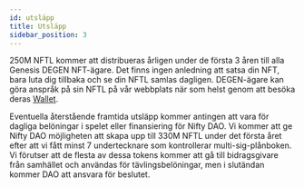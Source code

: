 ```yaml
---
id: utsläpp
title: Utsläpp
sidebar_position: 3
---
```


250M NFTL kommer att distribueras årligen under de första 3 åren till alla Genesis DEGEN NFT-ägare. Det finns ingen anledning att satsa din NFT, bara luta dig tillbaka och se din NFTL samlas dagligen. DEGEN-ägare kan göra anspråk på sin NFTL på vår webbplats när som helst genom att besöka deras [Wallet](https://nifty-league.com/wallet).

Eventuella återstående framtida utsläpp kommer antingen att vara för dagliga belöningar i spelet eller finansiering för Nifty DAO. Vi kommer att ge Nifty DAO möjligheten att skapa upp till 330M NFTL under det första året efter att vi fått minst 7 undertecknare som kontrollerar multi-sig-plånboken. Vi förutser att de flesta av dessa tokens kommer att gå till bidragsgivare från samhället och användas för tävlingsbelöningar, men i slutändan kommer DAO att ansvara för beslutet.
